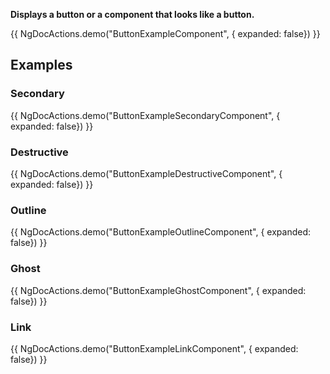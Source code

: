 **Displays a button or a component that looks like a button.**

{{ NgDocActions.demo("ButtonExampleComponent", { expanded: false}) }}

## Examples

### Secondary

{{ NgDocActions.demo("ButtonExampleSecondaryComponent", { expanded: false}) }}

### Destructive

{{ NgDocActions.demo("ButtonExampleDestructiveComponent", { expanded: false}) }}

### Outline

{{ NgDocActions.demo("ButtonExampleOutlineComponent", { expanded: false}) }}

### Ghost

{{ NgDocActions.demo("ButtonExampleGhostComponent", { expanded: false}) }}

### Link

{{ NgDocActions.demo("ButtonExampleLinkComponent", { expanded: false}) }}
